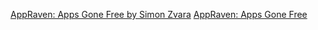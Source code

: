 
[AppRaven: Apps Gone Free by Simon Zvara](https://apps.apple.com/us/app/appraven-apps-gone-free/id1490607195)
[AppRaven: Apps Gone Free](https://appraven.net/)
